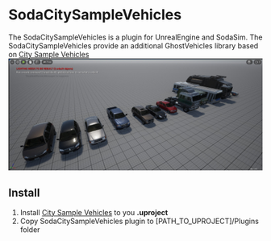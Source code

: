 # SodaCitySampleVehicles

The SodaCitySampleVehicles is a plugin for UnrealEngine and SodaSim.
The SodaCitySampleVehicles provide an additional GhostVehicles library based on [City Sample Vehicles](https://www.unrealengine.com/marketplace/en-US/product/city-sample-vehicles)
![SodaSim](Docs/img/promo.jpg)

## Install
1. Install [City Sample Vehicles](https://www.unrealengine.com/marketplace/en-US/product/city-sample-vehicles) to you __.uproject__
2. Copy SodaCitySampleVehicles plugin to [PATH_TO_UPROJECT]/Plugins folder